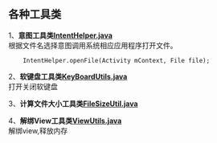 **各种工具类**
---------

1、**意图工具类<a href="https://github.com/iloveaman/Utils/blob/master/src/utils/utilsIntentHelper.java">IntentHelper.java</a>**
	<br>	  根据文件名选择意图调用系统相应应用程序打开文件。

```
	IntentHelper.openFile(Activity mContext, File file);
```
2、**软键盘工具类<a href="https://github.com/iloveaman/Utils/blob/master/src/utils/KeyBoardUtils.java">KeyBoardUtils.java</a>**
	<br>    打开关闭软键盘

3、**计算文件大小工具类<a href="https://github.com/iloveaman/Utils/blob/master/src/utils/FileSizeUtil.java">FileSizeUtil.java</a>**
<br>

4、**解绑View工具类<a href="https://github.com/iloveaman/Utils/blob/master/src/utils/ViewUtils.java">ViewUtils.java</a>**
	<br>    解绑view,释放内存
